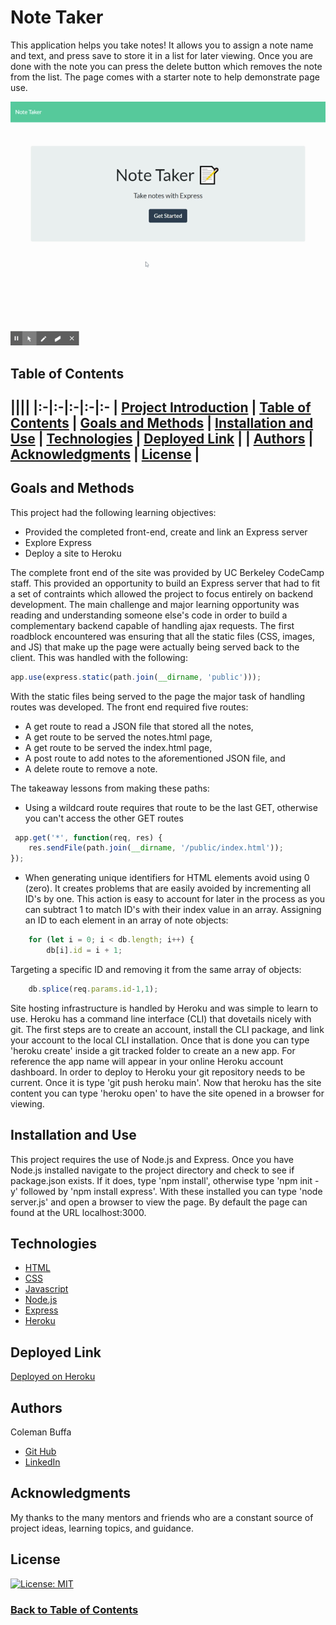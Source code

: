 # Note Taker
This application helps you take notes! It allows you to assign a note name and text, and press save to store it in a list for later viewing. Once you are done with the note you can press the delete button which removes the note from the list. The page comes with a starter note to help demonstrate page use.

![Walkthrough GIF](./public/assets/walkthrough.gif)

## Table of Contents

||||
|:-|:-|:-|:-|:-
| [Project Introduction](#note-taker) | [Table of Contents](#table-of-contents) | [Goals and Methods](#goals-and-methods) 
| [Installation and Use](#installation-and-use) | [Technologies](#technologies) | [Deployed Link](#deployed-link) |
| [Authors](#authors) | [Acknowledgments](#acknowledgments) | [License](#license) |
---

## Goals and Methods

This project had the following learning objectives:
* Provided the completed front-end, create and link an Express server
* Explore Express
* Deploy a site to Heroku

The complete front end of the site was provided by UC Berkeley CodeCamp staff. This provided an opportunity to build an Express server that had to fit a set of contraints which allowed the project to focus entirely on backend development. The main challenge and major learning opportunity was reading and understanding someone else's code in order to build a complementary backend capable of handling ajax requests. The first roadblock encountered was ensuring that all the static files (CSS, images, and JS) that make up the page were actually being served back to the client. This was handled with the following:
```javascript
app.use(express.static(path.join(__dirname, 'public')));
```
With the static files being served to the page the major task of handling routes was developed. The front end required five routes:
* A get route to read a JSON file that stored all the notes,
* A get route to be served the notes.html page,
* A get route to be served the index.html page,
* A post route to add notes to the aforementioned JSON file, and
* A delete route to remove a note.

The takeaway lessons from making these paths:
* Using a wildcard route requires that route to be the last GET, otherwise you can't access the other GET routes 
```javascript
 app.get('*', function(req, res) {
	res.sendFile(path.join(__dirname, '/public/index.html'));
});
```
* When generating unique identifiers for HTML elements avoid using 0 (zero). It creates problems that are easily avoided by incrementing all ID's by one. This action is easy to account for later in the process as you can subtract 1 to match ID's with their index value in an array. Assigning an ID to each element in an array of note objects:
```javascript
	for (let i = 0; i < db.length; i++) {
		db[i].id = i + 1;
```
Targeting a specific ID and removing it from the same array of objects:
```javascript
	db.splice(req.params.id-1,1);
```



Site hosting infrastructure is handled by Heroku and was simple to learn to use. Heroku has a command line interface (CLI) that dovetails nicely with git. The first steps are to create an account, install the CLI package, and link your account to the local CLI installation. Once that is done you can type 'heroku create' inside a git tracked folder to create an a new app. For reference the app name will appear in your online Heroku account dashboard. In order to deploy to Heroku your git repository needs to be current. Once it is  type 'git push heroku main'. Now that heroku has the site content you can type 'heroku open' to have the site opened in a browser for viewing. 

## Installation and Use

This project requires the use of Node.js and Express. Once you have Node.js installed navigate to the project directory and check to see if package.json exists. If it does, type 'npm install', otherwise type 'npm init -y' followed by 'npm install express'. With these installed you can type 'node server.js' and open a browser to view the page. By default the page can found at the URL localhost:3000.

## Technologies 

* [HTML](https://developer.mozilla.org/en-US/docs/Web/HTML)
* [CSS](https://developer.mozilla.org/en-US/docs/Web/CSS)
* [Javascript](https://developer.mozilla.org/en-US/docs/Web/JavaScript)
* [Node.js](https://nodejs.org/en/)
* [Express](https://expressjs.com/)
* [Heroku](https://heroku.com/)

## Deployed Link

[Deployed on Heroku](https://blooming-cove-29621.herokuapp.com/)

## Authors

Coleman Buffa

* [Git Hub](https://github.com/coleman-buffa/note-taker)
* [LinkedIn](https://www.linkedin.com/in/coleman-buffa/)

## Acknowledgments

My thanks to the many mentors and friends who are a constant source of project ideas, learning topics, and guidance.

## License

[![License: MIT](https://img.shields.io/badge/License-MIT-yellow.svg)](https://opensource.org/licenses/MIT)

### [Back to Table of Contents](#table-of-contents)